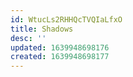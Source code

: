 ```yaml
---
id: WtucLs2RHHQcTVQIaLfxO
title: Shadows
desc: ''
updated: 1639948698176
created: 1639948698177
---
```


